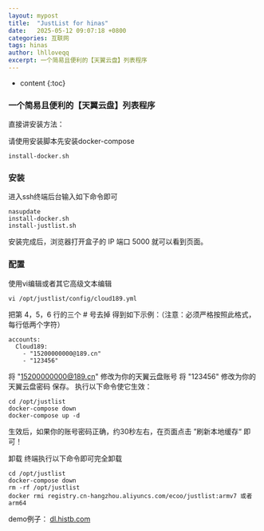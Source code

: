 ```yaml
---
layout: mypost
title:  "JustList for hinas"
date:   2025-05-12 09:07:18 +0800
categories: 互联网
tags: hinas
author: lhlloveqq
excerpt: 一个简易且便利的【天翼云盘】列表程序
---
```


* content
{:toc}

### 一个简易且便利的【天翼云盘】列表程序 ###

直接讲安装方法：

请使用安装脚本先安装docker-compose

    install-docker.sh
    
### 安装 ###

进入ssh终端后台输入如下命令即可

    nasupdate
    install-docker.sh
    install-justlist.sh

安装完成后，浏览器打开盒子的 IP 端口 5000 就可以看到页面。

### 配置 ###

使用vi编辑或者其它高级文本编辑

`vi /opt/justlist/config/cloud189.yml`

把第 4，5，6 行的三个 # 号去掉
得到如下示例：（注意：必须严格按照此格式，每行低两个字符）

    accounts:
      Cloud189:
        - "15200000000@189.cn"
        - "123456"

将 "15200000000@189.cn" 修改为你的天翼云盘账号
将 "123456" 修改为你的天翼云盘密码
保存。
执行以下命令使它生效：

```
cd /opt/justlist
docker-compose down
docker-compose up -d
```

生效后，如果你的账号密码正确，约30秒左右，在页面点击 ”刷新本地缓存“ 即可！

卸载
终端执行以下命令即可完全卸载

```
cd /opt/justlist
docker-compose down
rm -rf /opt/justlist
docker rmi registry.cn-hangzhou.aliyuncs.com/ecoo/justlist:armv7 或者 arm64
```

demo例子：
[dl.histb.com][1]


  [1]: https://dl.histb.com/